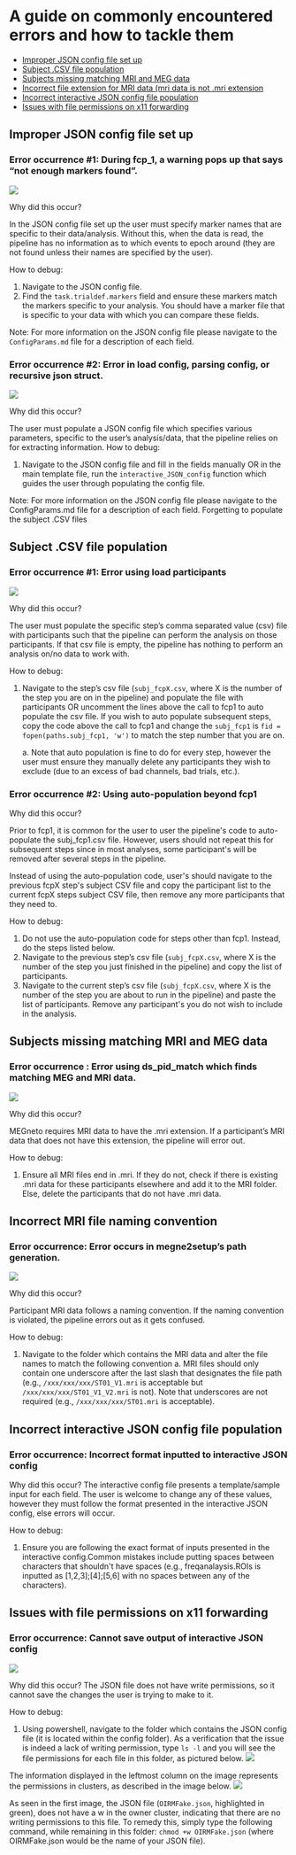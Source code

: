 # A guide on commonly encountered errors and how to tackle them

- [Improper JSON config file set up](#improper-setup)
- [Subject .CSV file population](#populate-csv)
- [Subjects missing matching MRI and MEG data](#mismatch)
- [Incorrect file extension for MRI data (mri data is not .mri extension](#mri-filetype)
- [Incorrect interactive JSON config file population](#interactive-config)
- [Issues with file permissions on x11 forwarding](#x11-file-permissions)

## Improper JSON config file set up

### **Error occurrence #1:** During fcp_1, a warning pops up that says “not enough markers found”.

![](https://github.com/MabbottLab/MEGneto/blob/master/images/not_enough_markers.PNG)

Why did this occur?

In the JSON config file set up the user must specify marker names that are specific to
their data/analysis. Without this, when the data is read, the pipeline has no information
as to which events to epoch around (they are not found unless their names are
specified by the user).

How to debug:
1. Navigate to the JSON config file.
2. Find the `task.trialdef.markers` field and ensure these markers match the markers specific to your analysis. You should have a marker file that is specific to your data with which you can compare these fields.

Note: For more information on the JSON config file please navigate to the `ConfigParams.md` file for a description of each field.

### Error occurrence #2: Error in load config, parsing config, or recursive json struct.

![](https://github.com/MabbottLab/MEGneto/blob/master/images/JSON_population.PNG)

Why did this occur?

The user must populate a JSON config file which specifies various parameters, specific
to the user’s analysis/data, that the pipeline relies on for extracting information.
How to debug:

1. Navigate to the JSON config file and fill in the fields manually OR in the main
template file, run the `interactive_JSON_config` function which guides the
user through populating the config file.

Note: For more information on the JSON config file please navigate to the
ConfigParams.md file for a description of each field.
Forgetting to populate the subject .CSV files


## Subject .CSV file population

### Error occurrence #1: Error using load participants

![](https://github.com/MabbottLab/MEGneto/blob/master/images/CSV_population.PNG)

Why did this occur?

The user must populate the specific step’s comma separated value (csv) file with participants
such that the pipeline can perform the analysis on those participants. If that csv file is empty, the
pipeline has nothing to perform an analysis on/no data to work with.

How to debug:
1. Navigate to the step’s csv file (`subj_fcpX.csv`, where X is the number of the step you
are on in the pipeline) and populate the file with participants OR uncomment the lines
above the call to fcp1 to auto populate the csv file. If you wish to auto populate
subsequent steps, copy the code above the call to fcp1 and change the `subj_fcp1` is
`fid = fopen(paths.subj_fcp1, 'w')` to match the step number that you are on.

    a. Note that auto population is fine to do for every step, however the user must
ensure they manually delete any participants they wish to exclude (due to an
excess of bad channels, bad trials, etc.).

### Error occurrence #2: Using auto-population beyond fcp1

Why did this occur?

Prior to fcp1, it is common for the user to user the pipeline's code to auto-populate the subj_fcp1.csv
file. However, users should not repeat this for subsequent steps since in most analyses, some participant's 
will be removed after several steps in the pipeline. 

Instead of using the auto-population code,
user's should navigate to the previous fcpX step's subject CSV file and copy the participant list to the 
current fcpX steps subject CSV file, then remove any more participants that they need to.

How to debug:
1. Do not use the auto-population code for steps other than fcp1. Instead, do the steps listed below.
2. Navigate to the previous step’s csv file (`subj_fcpX.csv`, where X is the number of the step you
just finished in the pipeline) and copy the list of participants.
3. Navigate to the current step’s csv file (`subj_fcpX.csv`, where X is the number of the step you
are about to run in the pipeline) and paste the list of participants. Remove any participant's you 
do not wish to include in the analysis.

## Subjects missing matching MRI and MEG data

### Error occurrence : Error using ds_pid_match which finds matching MEG and MRI data.

![](https://github.com/MabbottLab/MEGneto/blob/master/images/MEG-MRI_mismatch.PNG)

Why did this occur?

MEGneto requires MRI data to have the .mri extension. If a participant’s MRI data that does not
have this extension, the pipeline will error out.

How to debug:
1. Ensure all MRI files end in .mri. If they do not, check if there is existing .mri data for
these participants elsewhere and add it to the MRI folder. Else, delete the participants
that do not have .mri data.

## Incorrect MRI file naming convention

### Error occurrence: Error occurs in megne2setup’s path generation.

![](https://github.com/MabbottLab/MEGneto/blob/master/images/naming_convention.PNG)

Why did this occur?

Participant MRI data follows a naming convention. If the naming convention is violated, the
pipeline errors out as it gets confused.

How to debug:
1. Navigate to the folder which contains the MRI data and alter the file names to match the
following convention
a. MRI files should only contain one underscore after the last slash that designates
the file path (e.g., `/xxx/xxx/xxx/ST01_V1.mri` is acceptable but
`/xxx/xxx/xxx/ST01_V1_V2.mri` is not). Note that underscores are not
required (e.g., `/xxx/xxx/xxx/ST01.mri` is acceptable).

## Incorrect interactive JSON config file population

### Error occurrence: Incorrect format inputted to interactive JSON config 

Why did this occur?
The interactive config file presents a template/sample input for each field. The user
is welcome to change any of these values, however they must follow the format
presented in the interactive JSON config, else errors will occur.

How to debug:
1. Ensure you are following the exact format of inputs presented in the interactive config.Common mistakes include putting spaces between characters that shouldn't have spaces (e.g., freqanalaysis.ROIs is inputted as [1,2,3];[4];[5,6] with no spaces between any of the characters).


## Issues with file permissions on x11 forwarding

### Error occurrence: Cannot save output of interactive JSON config
![](https://github.com/MabbottLab/MEGneto/blob/master/images/x11_error.png)

Why did this occur?
The JSON file does not have write permissions, so it cannot save the changes the user is trying to make to it.

How to debug:
1. Using powershell, navigate to the folder which contains the JSON config file (it is located within the config folder). As a verification that the issue is indeed a lack of writing permission, type `ls -l` and you will see the file permissions for each file in this folder, as pictured below.
![](https://github.com/MabbottLab/MEGneto/blob/master/images/x11_permission_verification.png)

The information displayed in the leftmost column on the image represents the permissions in clusters, as described in the image below.
![](https://github.com/MabbottLab/MEGneto/blob/master/images/permission_description.png)

As seen in the first image, the JSON file (`OIRMFake.json`, highlighted in green), does not have a w in the owner cluster, indicating that there are no writing permissions to this file. To remedy this, simply type the following command, while remaining in this folder: `chmod +w OIRMFake.json` (where OIRMFake.json would be the name of your JSON file).
